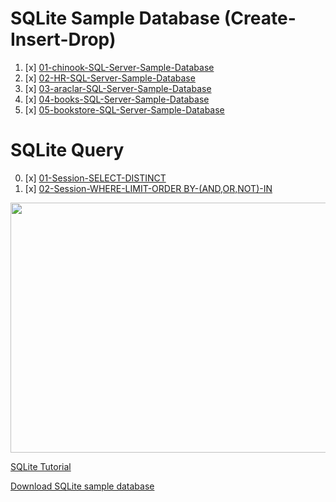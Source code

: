 # SQLite Sample Database (Create-Insert-Drop)

01. [x] [01-chinook-SQL-Server-Sample-Database](./01-chinook-SQL-Server-Sample-Database)
02. [x] [02-HR-SQL-Server-Sample-Database](./02-HR-SQL-Server-Sample-Database)
03. [x] [03-araclar-SQL-Server-Sample-Database](./03-araclar-SQL-Server-Sample-Database)
04. [x] [04-books-SQL-Server-Sample-Database](./04-books-SQL-Server-Sample-Database)
05. [x] [05-bookstore-SQL-Server-Sample-Database](./05-bookstore-SQL-Server-Sample-Database)



# SQLite Query

00. [x] [01-Session-SELECT-DISTINCT](./01-Session-SELECT-DISTINCT.sql)
02. [x] [02-Session-WHERE-LIMIT-ORDER BY-(AND,OR,NOT)-IN](./02-Session-WHERE-LIMIT-ORDER%20BY-(AND%2COR%2CNOT)-IN.sql)



[<img src="https://www.sqlitetutorial.net/wp-content/uploads/2015/11/sqlite-sample-database-color.jpg" width=700, height=400 />][sqlDbDiagram]

[SQLite Tutorial](https://www.sqlitetutorial.net/)

[Download SQLite sample database][sqlDownload]

[mainPage]: https://github.com/celik-muhammed/00-Index-of-GitHub-Public-Projects-Repository-Logs

[sqlDbDiagram]: https://www.sqlitetutorial.net/sqlite-tutorial/sqlite-sample-database/

[sqlDownload]: https://www.sqlitetutorial.net/wp-content/uploads/2018/03/chinook.zip
